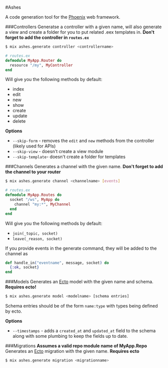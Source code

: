 #Ashes

A code generation tool for the [Phoenix](http://www.phoenixwebframework.com) web framework.

###Controllers
Generatse a controller with a given name, will also generate a view and create a folder
for you to put related .eex templates in. **Don't forget to add the controller in `routes.ex`**

```bash
$ mix ashes.generate controller <controllername>
```

```elixir
# routes.ex
defmodule MyApp.Router do
  resource "/my", MyController
end
```

Will give you the following methods by default:

* index
* edit
* new
* show
* create
* update
* delete

**Options**
* `--skip-form` - removes the `edit` and `new` methods from the controller (likely used for APIs)
* `--skip-view` - doesn't create a view module
* `--skip-template`- doesn't create a folder for templates

###Channels
Generates a channel with the given name. **Don't forget to add the channel to your router**

```bash
$ mix ashes.generate channel <channelname> [events]
```
```elixir
# routes.ex
defmodule MyApp.Routes do
  socket "/ws", MyApp do
    channel "my:*", MyChannel
  end
end
```

Will give you the following methods by default:
* `join(_topic, socket)`
* `leave(_reason, socket)`

If you provide events in the generate command, they will be added to the channel as
```elixir
def handle_in("eventname", message, socket) do
  {:ok, socket}
end
```

###Models
Generates an [Ecto](https://github.com/elixir-lang/ecto) model with the given name and schema. **Requires ecto!**

```bash
$ mix ashes.generate model <modelname> [schema entries]
```

Schema entries should be of the form `name:type` with types being defined by ecto. 

**Options**
* `--timestamps` - adds a `created_at` and `updated_at` field to the schema along with some plumbing to keep the fields up to date.

###Migrations
**Assumes a valid repo module name of MyApp.Repo**
Generates an [Ecto](https://github.com/elixir-lang/ecto) migration with the given name. **Requires ecto**
```bash
$ mix ashes.generate migration <migrationname>
```

